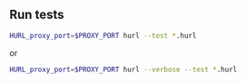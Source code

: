 ## Run tests

```sh
HURL_proxy_port=$PROXY_PORT hurl --test *.hurl
```

or

```sh
HURL_proxy_port=$PROXY_PORT hurl --verbose --test *.hurl
```
